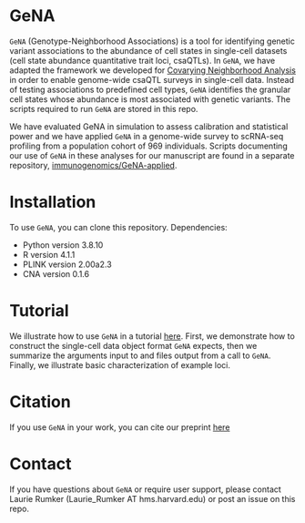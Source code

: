 # GeNA
`GeNA` (Genotype-Neighborhood Associations) is a tool for identifying genetic variant associations to the abundance of cell states in single-cell datasets (cell state abundance quantitative trait loci, csaQTLs). In `GeNA`, we have adapted the framework we developed for [Covarying Neighborhood Analysis](https://github.com/immunogenomics/cna) in order to enable genome-wide csaQTL surveys in single-cell data. Instead of testing associations to predefined cell types, `GeNA` identifies the granular cell states whose abundance is most associated with genetic variants. The scripts required to run `GeNA` are stored in this repo.

We have evaluated GeNA in simulation to assess calibration and statistical power and we have applied `GeNA` in a genome-wide survey to scRNA-seq profiling from a population cohort of 969 individuals. Scripts documenting our use of `GeNA` in these analyses for our manuscript are found in a separate repository, [immunogenomics/GeNA-applied](https://github.com/immunogenomics/GeNA-applied/).

# Installation
To use `GeNA`, you can clone this repository.
Dependencies:
- Python version 3.8.10
- R version 4.1.1
- PLINK version 2.00a2.3
- CNA version 0.1.6

# Tutorial
We illustrate how to use `GeNA` in a tutorial [here](https://github.com/immunogenomics/GeNA/blob/main/tutorial/Example_csaQTL_GWAS.ipynb). First, we demonstrate how to construct the single-cell data object format `GeNA` expects, then we summarize the arguments input to and files output from a call to `GeNA`. Finally, we illustrate basic characterization of example loci.

# Citation
If you use `GeNA` in your work, you can cite our preprint [here](https://www.biorxiv.org/content/10.1101/2023.11.13.566919v1)

# Contact
If you have questions about `GeNA` or require user support, please contact Laurie Rumker (Laurie_Rumker AT hms.harvard.edu) or post an issue on this repo.
